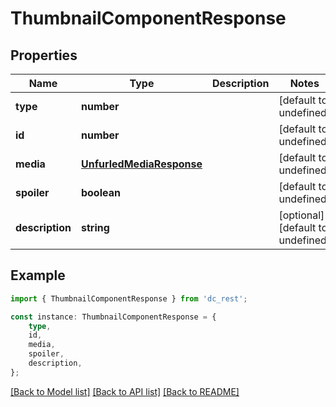 # ThumbnailComponentResponse


## Properties

Name | Type | Description | Notes
------------ | ------------- | ------------- | -------------
**type** | **number** |  | [default to undefined]
**id** | **number** |  | [default to undefined]
**media** | [**UnfurledMediaResponse**](UnfurledMediaResponse.md) |  | [default to undefined]
**spoiler** | **boolean** |  | [default to undefined]
**description** | **string** |  | [optional] [default to undefined]

## Example

```typescript
import { ThumbnailComponentResponse } from 'dc_rest';

const instance: ThumbnailComponentResponse = {
    type,
    id,
    media,
    spoiler,
    description,
};
```

[[Back to Model list]](../README.md#documentation-for-models) [[Back to API list]](../README.md#documentation-for-api-endpoints) [[Back to README]](../README.md)
